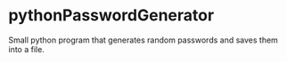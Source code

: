# pythonPasswordGenerator
Small python program that generates random passwords and saves them into a file.
